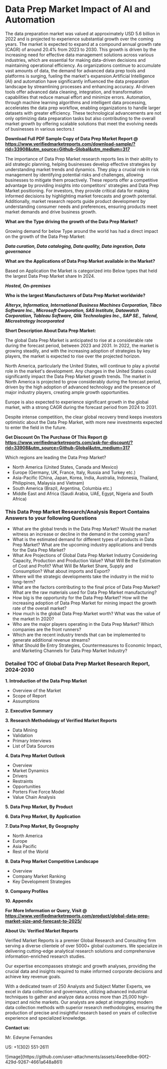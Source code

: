 <h1>Data Prep Market Impact of AI and Automation</h1>The data preparation market was valued at approximately USD 5.6 billion in 2022 and is projected to experience substantial growth over the coming years. The market is expected to expand at a compound annual growth rate (CAGR) of around 20.4% from 2023 to 2030. This growth is driven by the increasing need for effective data management solutions across various industries, which are essential for making data-driven decisions and maintaining operational efficiency. As organizations continue to accumulate vast amounts of data, the demand for advanced data prep tools and platforms is surging, fueling the market's expansion.Artificial Intelligence (AI) and automation have significantly influenced the data preparation landscape by streamlining processes and enhancing accuracy. AI-driven tools offer advanced data cleaning, integration, and transformation capabilities that reduce manual effort and minimize errors. Automation, through machine learning algorithms and intelligent data processing, accelerates the data prep workflow, enabling organizations to handle larger datasets with greater efficiency. These technological advancements are not only optimizing data preparation tasks but also contributing to the overall market growth by offering scalable solutions that meet the evolving needs of businesses in various sectors.t</p><p id="" class=""><strong>Download Full PDF Sample Copy of Data Prep Market Report @ <a href="https://www.verifiedmarketreports.com/download-sample/?rid=33908&utm_source=Github-Global&utm_medium=317" target="_blank">https://www.verifiedmarketreports.com/download-sample/?rid=33908&utm_source=Github-Global&utm_medium=317</a></strong></p><p>The importance of&nbsp;Data Prep Market research reports lies in their ability to aid strategic planning, helping businesses develop effective strategies by understanding market trends and dynamics. They play a crucial role in risk management by identifying potential risks and challenges, allowing businesses to mitigate them proactively. These reports offer a competitive advantage by providing insights into competitors' strategies and Data Prep Market positioning. For investors, they provide critical data for making informed decisions by highlighting market forecasts and growth potential. Additionally, market research reports guide product development by understanding consumer needs and preferences, ensuring products meet market demands and drive business growth.</p><p><strong>What are the&nbsp;Type driving the growth of the Data Prep Market?</strong></p><p id="" class="">Growing demand for below Type around the world has had a direct impact on the growth of the Data Prep Market:</p><em><strong>Data curation, Data cataloging, Data quality, Data ingestion, Data governance</strong></em></p><strong>What are the&nbsp;Applications&nbsp;of Data Prep Market available in the Market?</strong></p><p id="" class="">Based on Application the Market is categorized into Below types that held the largest Data Prep Market share In 2024.</p><em><strong>Hosted, On-premises</strong></em></p><strong>Who is the largest Manufacturers of Data Prep Market worldwide?</strong></p><p><em><strong>Alteryx, Informatica, International Business Machines Corporation, Tibco Software Inc., Microsoft Corporation, SAS Institute, Datawatch Corporation, Tableau Software, Qlik Technologies Inc., SAP SE., Talend, Microstrategy Incorporated</strong></em></p><p id="" class=""><strong>Short Description About Data Prep Market:</strong></p><p>The global Data Prep Market is anticipated to rise at a considerable rate during the forecast period, between 2023 and 2031. In 2022, the market is growing steadily, and with the increasing adoption of strategies by key players, the market is expected to rise over the projected horizon.</p><p>North America, particularly the United States, will continue to play a pivotal role in the market's development. Any changes in the United States could significantly impact the Data Prep Market growth trends. The market in North America is projected to grow considerably during the forecast period, driven by the high adoption of advanced technology and the presence of major industry players, creating ample growth opportunities.</p><p>Europe is also expected to experience significant growth in the global market, with a strong CAGR during the forecast period from 2024 to 2031.</p><p>Despite intense competition, the clear global recovery trend keeps investors optimistic about the Data Prep Market, with more new investments expected to enter the field in the future.</p><p id="" class=""><strong>Get Discount On The Purchase Of This Report @ <a href="https://www.verifiedmarketreports.com/ask-for-discount/?rid=33908&utm_source=Github-Global&utm_medium=317" target="_blank">https://www.verifiedmarketreports.com/ask-for-discount/?rid=33908&utm_source=Github-Global&utm_medium=317</a></strong></p>Which regions are leading the Data Prep Market?</p><ul><li>North America (United States, Canada and Mexico)</li><li>Europe (Germany, UK, France, Italy, Russia and Turkey etc.)</li><li>Asia-Pacific (China, Japan, Korea, India, Australia, Indonesia, Thailand, Philippines, Malaysia and Vietnam)</li><li>South America (Brazil, Argentina, Columbia etc.)</li><li>Middle East and Africa (Saudi Arabia, UAE, Egypt, Nigeria and South Africa)</li></ul><h3 id="" class="">This Data Prep Market Research/Analysis Report Contains Answers to your following Questions</h3><ul><li>What are the global trends in the Data Prep Market? Would the market witness an increase or decline in the demand in the coming years?</li><li>What is the estimated demand for different types of products in Data Prep Market? What are the upcoming industry applications and trends for the Data Prep Market?</li><li>What Are Projections of Global Data Prep Market Industry Considering Capacity, Production and Production Value? What Will Be the Estimation of Cost and Profit? What Will Be Market Share, Supply and Consumption? What about imports and Export?</li><li>Where will the strategic developments take the industry in the mid to long-term?</li><li>What are the factors contributing to the final price of Data Prep Market? What are the raw materials used for Data Prep Market manufacturing?</li><li>How big is the opportunity for the Data Prep Market? How will the increasing adoption of Data Prep Market for mining impact the growth rate of the overall market?</li><li>How much is the global Data Prep Market worth? What was the value of the market In 2020?</li><li>Who are the major players operating in the Data Prep Market? Which companies are the front runners?</li><li>Which are the recent industry trends that can be implemented to generate additional revenue streams?</li><li>What Should Be Entry Strategies, Countermeasures to Economic Impact, and Marketing Channels for Data Prep Market Industry?</li></ul><h3 id="" class="">Detailed TOC of Global Data Prep Market Research Report, 2024-2030</h3><p id="" class=""><strong>1. Introduction of the Data Prep Market</strong></p><ul><li>Overview of the Market</li><li>Scope of Report</li><li>Assumptions</li></ul><p id="" class=""><strong>2. Executive Summary</strong></p><p id="" class=""><strong>3. Research Methodology of Verified Market Reports</strong></p><ul><li>Data Mining</li><li>Validation</li><li>Primary Interviews</li><li>List of Data Sources</li></ul><p id="" class=""><strong>4. Data Prep Market Outlook</strong></p><ul><li>Overview</li><li>Market Dynamics</li><li>Drivers</li><li>Restraints</li><li>Opportunities</li><li>Porters Five Force Model</li><li>Value Chain Analysis</li></ul><p id="" class=""><strong>5. Data Prep Market, By Product</strong></p><p id="" class=""><strong>6. Data Prep Market, By Application</strong></p><p id="" class=""><strong>7. Data Prep Market, By Geography</strong></p><ul><li>North America</li><li>Europe</li><li>Asia Pacific</li><li>Rest of the World</li></ul><p id="" class=""><strong>8. Data Prep Market Competitive Landscape</strong></p><ul><li>Overview</li><li>Company Market Ranking</li><li>Key Development Strategies</li></ul><p id="" class=""><strong>9. Company Profiles</strong></p><p id="" class=""><strong>10. Appendix</strong></p><p id="" class=""><strong>For More Information or Query, Visit @ <a href="https://www.verifiedmarketreports.com/product/global-data-prep-market-size-and-forecast-to-2025/" target="_blank">https://www.verifiedmarketreports.com/product/global-data-prep-market-size-and-forecast-to-2025/</a></strong></p><p id="" class=""><strong>About Us: Verified Market Reports</strong></p><p id="" class="">Verified Market Reports is a premier Global Research and Consulting firm serving a diverse clientele of over 5000+ global customers. We specialize in delivering cutting-edge analytical research solutions and comprehensive information-enriched research studies.</p><p id="" class="">Our expertise encompasses strategic and growth analyses, providing the crucial data and insights required to make informed corporate decisions and achieve key revenue goals.</p><p id="" class="">With a dedicated team of 250 Analysts and Subject Matter Experts, we excel in data collection and governance, utilizing advanced industrial techniques to gather and analyze data across more than 25,000 high-impact and niche markets. Our analysts are adept at integrating modern data collection methods with superior research methodologies, ensuring the production of precise and insightful research based on years of collective experience and specialized knowledge.</p><p id="" class=""><strong>Contact us:</strong></p><p id="" class="">Mr. Edwyne Fernandes</p><p id="" class="">US: +1(302) 551-2611</p>
![image](https://github.com/user-attachments/assets/4eee9dbe-90f2-429d-9267-4661a648a861)
